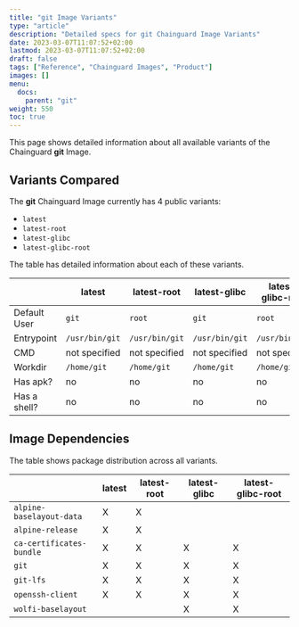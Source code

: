 ```yaml
---
title: "git Image Variants"
type: "article"
description: "Detailed specs for git Chainguard Image Variants"
date: 2023-03-07T11:07:52+02:00
lastmod: 2023-03-07T11:07:52+02:00
draft: false
tags: ["Reference", "Chainguard Images", "Product"]
images: []
menu:
  docs:
    parent: "git"
weight: 550
toc: true
---
```


This page shows detailed information about all available variants of the Chainguard **git** Image.

## Variants Compared
The **git** Chainguard Image currently has 4 public variants: 

- `latest`
- `latest-root`
- `latest-glibc`
- `latest-glibc-root`

The table has detailed information about each of these variants.

|              | latest         | latest-root    | latest-glibc   | latest-glibc-root |
|--------------|----------------|----------------|----------------|-------------------|
| Default User | `git`          | `root`         | `git`          | `root`            |
| Entrypoint   | `/usr/bin/git` | `/usr/bin/git` | `/usr/bin/git` | `/usr/bin/git`    |
| CMD          | not specified  | not specified  | not specified  | not specified     |
| Workdir      | `/home/git`    | `/home/git`    | `/home/git`    | `/home/git`       |
| Has apk?     | no             | no             | no             | no                |
| Has a shell? | no             | no             | no             | no                |

## Image Dependencies
The table shows package distribution across all variants.

|                          | latest | latest-root | latest-glibc | latest-glibc-root |
|--------------------------|--------|-------------|--------------|-------------------|
| `alpine-baselayout-data` | X      | X           |              |                   |
| `alpine-release`         | X      | X           |              |                   |
| `ca-certificates-bundle` | X      | X           | X            | X                 |
| `git`                    | X      | X           | X            | X                 |
| `git-lfs`                | X      | X           | X            | X                 |
| `openssh-client`         | X      | X           | X            | X                 |
| `wolfi-baselayout`       |        |             | X            | X                 |
